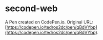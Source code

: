 # second-web

A Pen created on CodePen.io. Original URL: [https://codepen.io/tedros2dc/pen/qBdVYbp](https://codepen.io/tedros2dc/pen/qBdVYbp).


